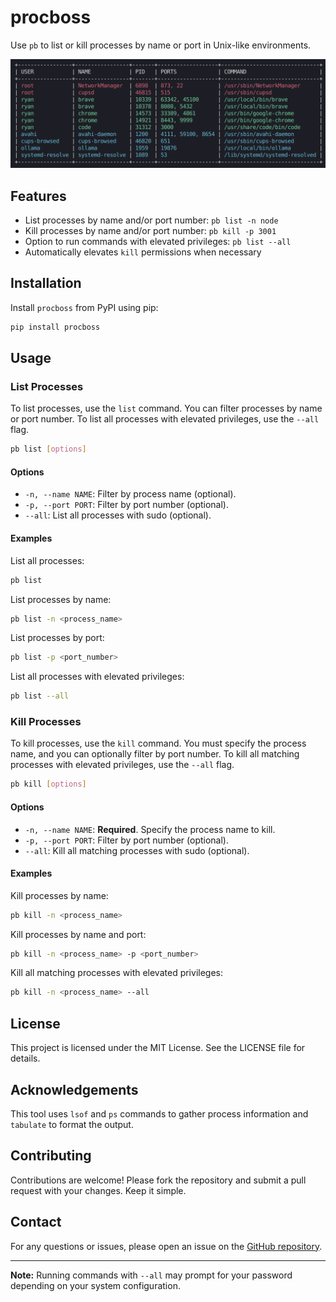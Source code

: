# procboss

Use `pb` to list or kill processes by name or port in Unix-like environments.

![screenshot](./screenshot.png)

## Features

- List processes by name and/or port number: `pb list -n node`
- Kill processes by name and/or port number: `pb kill -p 3001`
- Option to run commands with elevated privileges: `pb list --all`
- Automatically elevates `kill` permissions when necessary

## Installation

Install `procboss` from PyPI using pip:

```sh
pip install procboss
```

## Usage

### List Processes

To list processes, use the `list` command. You can filter processes by name or port number. To list all processes with elevated privileges, use the `--all` flag.

```sh
pb list [options]
```

#### Options

- `-n, --name NAME`: Filter by process name (optional).
- `-p, --port PORT`: Filter by port number (optional).
- `--all`: List all processes with sudo (optional).

#### Examples

List all processes:

```sh
pb list
```

List processes by name:

```sh
pb list -n <process_name>
```

List processes by port:

```sh
pb list -p <port_number>
```

List all processes with elevated privileges:

```sh
pb list --all
```

### Kill Processes

To kill processes, use the `kill` command. You must specify the process name, and you can optionally filter by port number. To kill all matching processes with elevated privileges, use the `--all` flag.

```sh
pb kill [options]
```

#### Options

- `-n, --name NAME`: **Required**. Specify the process name to kill.
- `-p, --port PORT`: Filter by port number (optional).
- `--all`: Kill all matching processes with sudo (optional).

#### Examples

Kill processes by name:

```sh
pb kill -n <process_name>
```

Kill processes by name and port:

```sh
pb kill -n <process_name> -p <port_number>
```

Kill all matching processes with elevated privileges:

```sh
pb kill -n <process_name> --all
```

## License

This project is licensed under the MIT License. See the LICENSE file for details.

## Acknowledgements

This tool uses `lsof` and `ps` commands to gather process information and `tabulate` to format the output.

## Contributing

Contributions are welcome! Please fork the repository and submit a pull request with your changes. Keep it simple.

## Contact

For any questions or issues, please open an issue on the [GitHub repository](https://github.com/ryanraposo/pb).

---

**Note:** Running commands with `--all` may prompt for your password depending on your system configuration.
